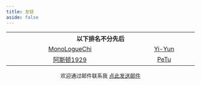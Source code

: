 ```yaml
---
title: 友链
aside: false
---
```



<style>
table th:first-of-type {
    width: 20%;
}
table th:nth-of-type(2) {
    width: 20%;
}
table th:nth-of-type(3) {
    width: 20%;
}
table td{
     text-align:center;
}
</style>

<center>

<table>
<tr>
<th colspan="2">以下排名不分先后</th>
</tr>

<tr>
<td><a href="https://blog.xxwhite.com/" target="_blank">MonoLogueChi</a></td>
<td><a href="https://yi-yun.github.io/" target="_blank">Yi-Yun</a></td>
</tr>
<tr>
<td><a href="https://asdfv1929.github.io/" target="_blank">阿斯顿1929</a></td>
<td><a href="http://pengtuo.tech/" target="_blank">PeTu</a></td>
</tr>

</table>

欢迎通过邮件联系我 <a href="mailto:junzhou2016@outlook.com?&subject=来自junzhou博客站点的邮件">点此发送邮件</a>


</center>
